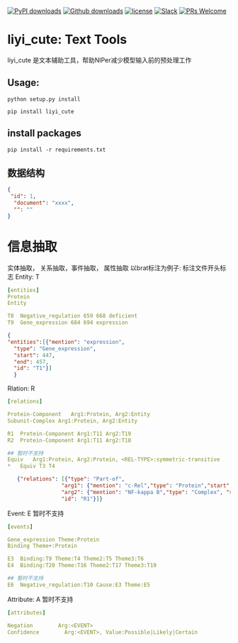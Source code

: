 

[![PyPI downloads](https://static.pepy.tech/personalized-badge/alfred-py?period=total&units=international_system&left_color=grey&right_color=blue&left_text=pypi%20downloads)](https://pypi.org/project/liyi-cute)
[![Github downloads](https://img.shields.io/github/downloads/daiyizheng/liyi-cute/total?color=blue&label=Downloads&logo=github&logoColor=lightgrey)](https://img.shields.io/github/downloads/daiyizheng/liyi-cute/total?color=blue&label=Downloads&logo=github&logoColor=lightgrey)
[![license](https://img.shields.io/github/license/daiyizheng/liyi-cute?color=dfd)](LICENSE)
[![Slack](https://img.shields.io/badge/slack-chat-aff.svg?logo=slack)](https://join.slack.com/t/yolort/shared_invite/zt-mqwc7235-940aAh8IaKYeWclrJx10SA)
[![PRs Welcome](https://img.shields.io/badge/PRs-welcome-pink.svg)](https://github.com/daiyizheng/liyi-cute/issues?q=is%3Aopen+is%3Aissue+label%3A%22help+wanted%22)

# liyi_cute: Text Tools
liyi_cute 是文本辅助工具，帮助NlPer减少模型输入前的预处理工作

## Usage:
```shell script
python setup.py install
```

```shell script
pip install liyi_cute
```
## install packages
```shell script
pip install -r requirements.txt

```
## 数据结构
```json
{
 "id": 1,
  "document": "xxxx",
  "": ""
}
```
# 信息抽取
实体抽取， 关系抽取，事件抽取， 属性抽取
以brat标注为例子:
标注文件开头标志
Entity: T
```yaml
[entities]
Protein
Entity

T8	Negative_regulation 659 668	deficient
T9	Gene_expression 684 694	expression
```
```json
{
"entities":[{"mention": "expression",
  "type": "Gene_expression",
  "start": 447,
  "end": 457,
  "id": "T1"}]
  }
```
Rlation: R
```yaml
[relations]

Protein-Component	Arg1:Protein, Arg2:Entity
Subunit-Complex	Arg1:Protein, Arg2:Entity

R1	Protein-Component Arg1:T11 Arg2:T19
R2	Protein-Component Arg1:T11 Arg2:T18

## 暂时不支持
Equiv	Arg1:Protein, Arg2:Protein, <REL-TYPE>:symmetric-transitive
*	Equiv T3 T4
```

```json
   {"relations": [{"type": "Part-of",
                 "arg1": {"mention": "c-Rel","type": "Protein","start": 139,"end": 144,"id": "T1"},
                 "arg2": {"mention": "NF-kappa B","type": "Complex", "start": 163, "end": 173, "id": "T2"},
                 "id": "R1"}]}
```

Event: E 暂时不支持
```yaml
[events]

Gene_expression Theme:Protein
Binding Theme+:Protein

E3	Binding:T9 Theme:T4 Theme2:T5 Theme3:T6
E4	Binding:T20 Theme:T16 Theme2:T17 Theme3:T19

## 暂时不支持
E6	Negative_regulation:T10 Cause:E3 Theme:E5
```
Attribute: A 暂时不支持
```yaml
[attributes]

Negation        Arg:<EVENT>
Confidence        Arg:<EVENT>, Value:Possible|Likely|Certain

```
